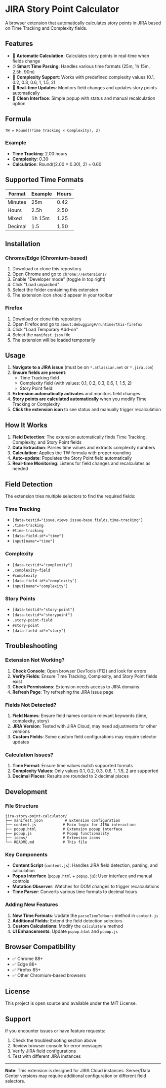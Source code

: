 # JIRA Story Point Calculator

A browser extension that automatically calculates story points in JIRA based on Time Tracking and Complexity fields.

## Features

- 🚀 **Automatic Calculation**: Calculates story points in real-time when fields change
- ⏰ **Smart Time Parsing**: Handles various time formats (25m, 1h 15m, 2.5h, 90m)
- 🎯 **Complexity Support**: Works with predefined complexity values (0.1, 0.2, 0.3, 0.6, 1, 1.5, 2)
- 🔄 **Real-time Updates**: Monitors field changes and updates story points automatically
- 🎨 **Clean Interface**: Simple popup with status and manual recalculation option

## Formula

```
TW = Round((Time Tracking × Complexity), 2)
```

### Example
- **Time Tracking**: 2.00 hours
- **Complexity**: 0.30
- **Calculation**: Round((2.00 × 0.30), 2) = 0.60

## Supported Time Formats

| Format | Example | Hours |
|--------|---------|-------|
| Minutes | 25m | 0.42 |
| Hours | 2.5h | 2.50 |
| Mixed | 1h 15m | 1.25 |
| Decimal | 1.5 | 1.50 |

## Installation

### Chrome/Edge (Chromium-based)

1. Download or clone this repository
2. Open Chrome and go to `chrome://extensions/`
3. Enable "Developer mode" (toggle in top right)
4. Click "Load unpacked"
5. Select the folder containing this extension
6. The extension icon should appear in your toolbar

### Firefox

1. Download or clone this repository
2. Open Firefox and go to `about:debugging#/runtime/this-firefox`
3. Click "Load Temporary Add-on"
4. Select the `manifest.json` file
5. The extension will be loaded temporarily

## Usage

1. **Navigate to a JIRA issue** (must be on `*.atlassian.net` or `*.jira.com`)
2. **Ensure fields are present**:
   - Time Tracking field
   - Complexity field (with values: 0.1, 0.2, 0.3, 0.6, 1, 1.5, 2)
   - Story Point field
3. **Extension automatically activates** and monitors field changes
4. **Story points are calculated automatically** when you modify Time Tracking or Complexity
5. **Click the extension icon** to see status and manually trigger recalculation

## How It Works

1. **Field Detection**: The extension automatically finds Time Tracking, Complexity, and Story Point fields
2. **Data Extraction**: Parses time values and extracts complexity numbers
3. **Calculation**: Applies the TW formula with proper rounding
4. **Auto-update**: Populates the Story Point field automatically
5. **Real-time Monitoring**: Listens for field changes and recalculates as needed

## Field Detection

The extension tries multiple selectors to find the required fields:

### Time Tracking
- `[data-testid="issue.views.issue-base.fields.time-tracking"]`
- `.time-tracking`
- `#time-tracking`
- `[data-field-id*="time"]`
- `input[name*="time"]`

### Complexity
- `[data-testid*="complexity"]`
- `.complexity-field`
- `#complexity`
- `[data-field-id*="complexity"]`
- `input[name*="complexity"]`

### Story Points
- `[data-testid*="story-point"]`
- `[data-testid*="storypoint"]`
- `.story-point-field`
- `#story-point`
- `[data-field-id*="story"]`

## Troubleshooting

### Extension Not Working?

1. **Check Console**: Open browser DevTools (F12) and look for errors
2. **Verify Fields**: Ensure Time Tracking, Complexity, and Story Point fields exist
3. **Check Permissions**: Extension needs access to JIRA domains
4. **Refresh Page**: Try refreshing the JIRA issue page

### Fields Not Detected?

1. **Field Names**: Ensure field names contain relevant keywords (time, complexity, story)
2. **JIRA Version**: Tested with JIRA Cloud, may need adjustments for other versions
3. **Custom Fields**: Some custom field configurations may require selector updates

### Calculation Issues?

1. **Time Format**: Ensure time values match supported formats
2. **Complexity Values**: Only values 0.1, 0.2, 0.3, 0.6, 1, 1.5, 2 are supported
3. **Decimal Places**: Results are rounded to 2 decimal places

## Development

### File Structure
```
jira-story-point-calculator/
├── manifest.json          # Extension configuration
├── content.js            # Main logic for JIRA interaction
├── popup.html            # Extension popup interface
├── popup.js              # Popup functionality
├── icons/                # Extension icons
└── README.md             # This file
```

### Key Components

- **Content Script** (`content.js`): Handles JIRA field detection, parsing, and calculation
- **Popup Interface** (`popup.html` + `popup.js`): User interface and manual controls
- **Mutation Observer**: Watches for DOM changes to trigger recalculations
- **Time Parser**: Converts various time formats to decimal hours

### Adding New Features

1. **New Time Formats**: Update the `parseTimeToHours` method in `content.js`
2. **Additional Fields**: Extend the field detection selectors
3. **Custom Calculations**: Modify the `calculateTW` method
4. **UI Enhancements**: Update `popup.html` and `popup.js`

## Browser Compatibility

- ✅ Chrome 88+
- ✅ Edge 88+
- ✅ Firefox 85+
- ✅ Other Chromium-based browsers

## License

This project is open source and available under the MIT License.

## Support

If you encounter issues or have feature requests:

1. Check the troubleshooting section above
2. Review browser console for error messages
3. Verify JIRA field configurations
4. Test with different JIRA instances

---

**Note**: This extension is designed for JIRA Cloud instances. Server/Data Center versions may require additional configuration or different field selectors.
